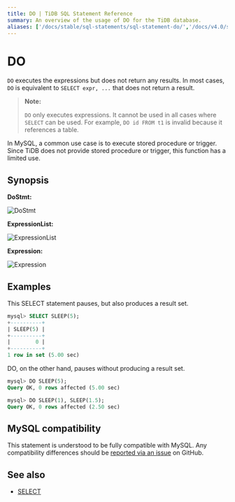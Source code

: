 ```yaml
---
title: DO | TiDB SQL Statement Reference
summary: An overview of the usage of DO for the TiDB database.
aliases: ['/docs/stable/sql-statements/sql-statement-do/','/docs/v4.0/sql-statements/sql-statement-do/','/docs/stable/reference/sql/statements/do/']
---
```


# DO

`DO` executes the expressions but does not return any results. In most cases, `DO` is equivalent to `SELECT expr, ...` that does not return a result.

> **Note:**
>
> `DO` only executes expressions. It cannot be used in all cases where `SELECT` can be used. For example, `DO id FROM t1` is invalid because it references a table. 

In MySQL, a common use case is to execute stored procedure or trigger. Since TiDB does not provide stored procedure or trigger, this function has a limited use.

## Synopsis

**DoStmt:**

![DoStmt](/media/sqlgram/DoStmt.png)

**ExpressionList:**

![ExpressionList](/media/sqlgram/ExpressionList.png)

**Expression:**

![Expression](/media/sqlgram/Expression.png)

## Examples

This SELECT statement pauses, but also produces a result set.

```sql
mysql> SELECT SLEEP(5);
+----------+
| SLEEP(5) |
+----------+
|        0 |
+----------+
1 row in set (5.00 sec)
```

DO, on the other hand, pauses without producing a result set.

```sql
mysql> DO SLEEP(5);
Query OK, 0 rows affected (5.00 sec)

mysql> DO SLEEP(1), SLEEP(1.5);
Query OK, 0 rows affected (2.50 sec)
```

## MySQL compatibility

This statement is understood to be fully compatible with MySQL. Any compatibility differences should be [reported via an issue](https://github.com/pingcap/tidb/issues/new/choose) on GitHub.

## See also

* [SELECT](/sql-statements/sql-statement-select.md)

